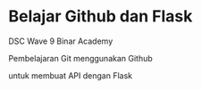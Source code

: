# Belajar Github dan Flask

DSC Wave 9 Binar Academy

Pembelajaran Git menggunakan Github 

untuk membuat API dengan Flask
